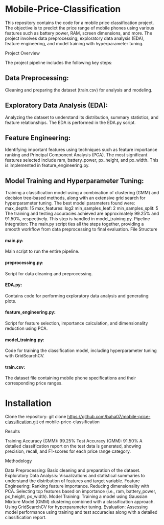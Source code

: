 # Mobile-Price-Classification
This repository contains the code for a mobile price classification project. The objective is to predict the price range of mobile phones using various features such as battery power, RAM, screen dimensions, and more. The project involves data preprocessing, exploratory data analysis (EDA), feature engineering, and model training with hyperparameter tuning.

Project Overview

The project pipeline includes the following key steps:

## Data Preprocessing:
Cleaning and preparing the dataset (train.csv) for analysis and modeling.
## Exploratory Data Analysis (EDA):
Analyzing the dataset to understand its distribution, summary statistics, and feature relationships. The EDA is performed in the EDA.py script.
## Feature Engineering:
Identifying important features using techniques such as feature importance ranking and Principal Component Analysis (PCA). The most significant features selected include ram, battery_power, px_height, and px_width. This is implemented in feature_engineering.py.
## Model Training and Hyperparameter Tuning:
Training a classification model using a combination of clustering (GMM) and decision tree-based methods, along with an extensive grid search for hyperparameter tuning. The best model parameters found were:
max_depth: 15
max_features: log2
min_samples_leaf: 2
min_samples_split: 5
The training and testing accuracies achieved are approximately 99.25% and 91.50%, respectively. This step is handled in model_training.py.
Pipeline Integration:
The main.py script ties all the steps together, providing a smooth workflow from data preprocessing to final evaluation.
File Structure

#### main.py:
Main script to run the entire pipeline.
#### preprocessing.py:
Script for data cleaning and preprocessing.
#### EDA.py:
Contains code for performing exploratory data analysis and generating plots.
#### feature_engineering.py:
Script for feature selection, importance calculation, and dimensionality reduction using PCA.
#### model_training.py:
Code for training the classification model, including hyperparameter tuning with GridSearchCV.
#### train.csv:
The dataset file containing mobile phone specifications and their corresponding price ranges.

# Installation

Clone the repository:
git clone https://github.com/baha07/mobile-price-classification.git
cd mobile-price-classification

Results

Training Accuracy (GMM): 99.25%
Test Accuracy (GMM): 91.50%
A detailed classification report on the test data is generated, showing precision, recall, and F1-scores for each price range category.

Methodology

Data Preprocessing:
Basic cleaning and preparation of the dataset.
Exploratory Data Analysis:
Visualizations and statistical summaries to understand the distribution of features and target variable.
Feature Engineering:
Ranking feature importance.
Reducing dimensionality with PCA.
Selecting top features based on importance (i.e., ram, battery_power, px_height, px_width).
Model Training:
Training a model using Gaussian Mixture Model (GMM) clustering combined with a classification approach.
Using GridSearchCV for hyperparameter tuning.
Evaluation:
Assessing model performance using training and test accuracies along with a detailed classification report.



